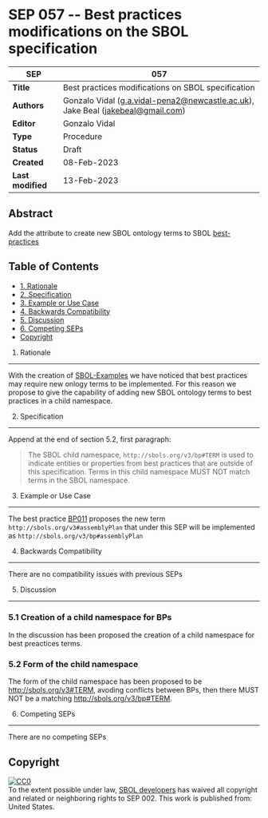 SEP 057 -- Best practices modifications on the SBOL specification
===================================


SEP                     | 057
----------------------|--------------
**Title**                | Best practices modifications on SBOL specification
**Authors**           | Gonzalo Vidal (g.a.vidal-pena2@newcastle.ac.uk), Jake Beal (jakebeal@gmail.com)
**Editor**            | Gonzalo Vidal
**Type**               | Procedure
**Status**             | Draft
**Created**          | 08-Feb-2023
**Last modified**  | 13-Feb-2023

Abstract
-----------

Add the attribute to create new SBOL ontology terms to SBOL [best-practices](https://github.com/SynBioDex/SBOL-examples/tree/main/SBOL/best-practices)

Table of Contents  <remove TOC if SEP is rather short>
---------------------

* [1. Rationale](#rationale)
* [2. Specification](#specification)
* [3. Example or Use Case](#example)
* [4. Backwards Compatibility](#compatibility)
* [5. Discussion](#discussion)
* [6. Competing SEPs](#competing_seps)
* [Copyright](#copyright)

1. Rationale <a name="rationale"></a>
----------------

With the creation of [SBOL-Examples](https://github.com/SynBioDex/SBOL-examples) we have noticed that best practices may require new onlogy terms to be implemented.
For this reason we propose to give the capability of adding new SBOL ontology terms to best practices in a child namespace.


2. Specification <a name="specification"></a>
----------------------------------------------

Append at the end of section 5.2, first paragraph:
 
> The SBOL child namespace, `http://sbols.org/v3/bp#TERM` is used to indicate entities or properties from best practices that are outside of this specification. Terms in this child namespace MUST NOT match terms in the SBOL namespace.

3. Example or Use Case <a name='example'></a>
-------------------------------

The best practice [BP011](https://github.com/SynBioDex/SBOL-examples/tree/main/SBOL/best-practices/BP011) proposes the new term `http://sbols.org/v3#assemblyPlan` that under this SEP will be implemented as `http://sbols.org/v3/bp#assemblyPlan`

4. Backwards Compatibility <a name='compatibility'></a>
-----------------

There are no compatibility issues with previous SEPs

5. Discussion <a name='discussion'></a>
-----------------

### 5.1 Creation of a child namespace for BPs

In the discussion has been proposed the creation of a child namespace for best preactices terms.
 
### 5.2 Form of the child namespace
 
The form of the child namespace has been proposed to be http://sbols.org/v3#TERM, avoding conflicts between BPs, then there MUST NOT be a matching http://sbols.org/v3/bp#TERM. 
 
 
6. Competing SEPs <a name='competing_seps'></a>
-----------------
There are no competing SEPs

Copyright <a name='copyright'></a>
-------------

<p xmlns:dct="http://purl.org/dc/terms/" xmlns:vcard="http://www.w3.org/2001/vcard-rdf/3.0#">
  <a rel="license"
     href="http://creativecommons.org/publicdomain/zero/1.0/">
    <img src="http://i.creativecommons.org/p/zero/1.0/88x31.png" style="border-style: none;" alt="CC0" />
  </a>
  <br />
  To the extent possible under law,
  <a rel="dct:publisher"
     href="sbolstandard.org">
    <span property="dct:title">SBOL developers</span></a>
  has waived all copyright and related or neighboring rights to
  <span property="dct:title">SEP 002</span>.
This work is published from:
<span property="vcard:Country" datatype="dct:ISO3166"
      content="US" about="sbolstandard.org">
  United States</span>.
</p>
